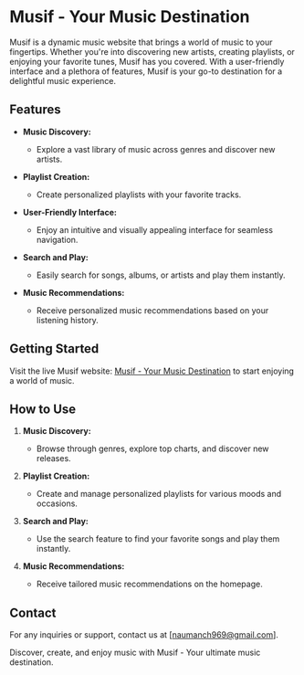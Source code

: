 # Musif - Your Music Destination

Musif is a dynamic music website that brings a world of music to your fingertips. Whether you're into discovering new artists, creating playlists, or enjoying your favorite tunes, Musif has you covered. With a user-friendly interface and a plethora of features, Musif is your go-to destination for a delightful music experience.

## Features

- **Music Discovery:**
  - Explore a vast library of music across genres and discover new artists.

- **Playlist Creation:**
  - Create personalized playlists with your favorite tracks.

- **User-Friendly Interface:**
  - Enjoy an intuitive and visually appealing interface for seamless navigation.

- **Search and Play:**
  - Easily search for songs, albums, or artists and play them instantly.

- **Music Recommendations:**
  - Receive personalized music recommendations based on your listening history.

## Getting Started

Visit the live Musif website: [Musif - Your Music Destination](https://www.musif.netlify.app) to start enjoying a world of music.

## How to Use

1. **Music Discovery:**
   - Browse through genres, explore top charts, and discover new releases.

2. **Playlist Creation:**
   - Create and manage personalized playlists for various moods and occasions.

3. **Search and Play:**
   - Use the search feature to find your favorite songs and play them instantly.

4. **Music Recommendations:**
   - Receive tailored music recommendations on the homepage.
 
## Contact

For any inquiries or support, contact us at [naumanch969@gmail.com].

Discover, create, and enjoy music with Musif - Your ultimate music destination.

